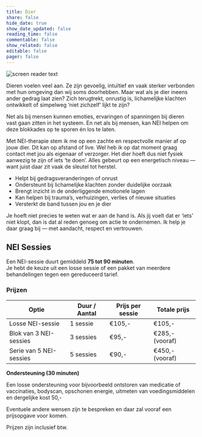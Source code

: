 ```yaml
---
title: Dier
share: false
hide_date: true
show_date_updated: false
reading_time: false
commentable: false
show_related: false
editable: false
pager: false
---
```


![screen reader text](paarden.jpeg)
 
<p>Dieren voelen veel aan. Ze zijn gevoelig, intuïtief en vaak sterker verbonden met hun omgeving dan wij soms doorhebben. Maar wat als je dier ineens ander gedrag laat zien? Zich terugtrekt, onrustig is, lichamelijke klachten ontwikkelt of simpelweg ‘niet zichzelf’ lijkt te zijn?</p>

<p>Net als bij mensen kunnen emoties, ervaringen of spanningen bij dieren vast gaan zitten in het systeem. En net als bij mensen, kan NEI helpen om deze blokkades op te sporen én los te laten.</p>

<p>Met NEI-therapie stem ik me op een zachte en respectvolle manier af op jouw dier. Dit kan op afstand of live. Wel heb ik op dat moment graag contact met jou als eigenaar of verzorger. Het dier hoeft dus niet fysiek aanwezig te zijn of iets ‘te doen’. Alles gebeurt op een energetisch niveau — want juist daar zit vaak de sleutel tot herstel.</p>

* Helpt bij gedragsveranderingen of onrust
* Ondersteunt bij lichamelijke klachten zonder duidelijke oorzaak
* Brengt inzicht in de onderliggende emotionele lagen
* Kan helpen bij trauma’s, verhuizingen, verlies of nieuwe situaties
* Versterkt de band tussen jou en je dier

<p>Je hoeft niet precies te weten wat er aan de hand is. Als jij voelt dat er ‘iets’ niet klopt, dan is dat al reden genoeg om actie te ondernemen. Ik help je daar graag bij — met aandacht, respect en vertrouwen.</p>

## NEI Sessies
Een NEI-sessie duurt gemiddeld **75 tot 90 minuten**.  
Je hebt de keuze uit een losse sessie of een pakket van meerdere behandelingen tegen een gereduceerd tarief.

### Prijzen

| Optie                   | Duur / Aantal | Prijs per sessie | Totale prijs   |
|--------------------------|---------------|------------------|----------------|
| Losse NEI-sessie        | 1 sessie      | €105,-           | €105,-         |
| Blok van 3 NEI-sessies  | 3 sessies     | €95,-            | €285,- (vooraf)|
| Serie van 5 NEI-sessies | 5 sessies     | €90,-            | €450,- (vooraf)|

**Ondersteuning (30 minuten)**

<p>Een losse ondersteuning voor bijvoorbeeld ontstoren van medicatie of vaccinaties, bodyscan, opschonen energie, uitmeten van voedingsmiddelen en dergelijke kost 50,-</p>

<p>Eventuele andere wensen zijn te bespreken en daar zal vooraf een prijsopgave voor komen.</p>

Prijzen zijn inclusief btw.
